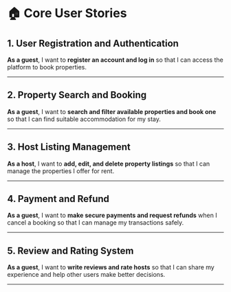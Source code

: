 # 🏠 Core User Stories

## 1. User Registration and Authentication

**As a guest**, I want to **register an account and log in** so that I can access the platform to book properties.

---

## 2. Property Search and Booking

**As a guest**, I want to **search and filter available properties and book one** so that I can find suitable accommodation for my stay.

---

## 3. Host Listing Management

**As a host**, I want to **add, edit, and delete property listings** so that I can manage the properties I offer for rent.

---

## 4. Payment and Refund

**As a guest**, I want to **make secure payments and request refunds** when I cancel a booking so that I can manage my transactions safely.

---

## 5. Review and Rating System

**As a guest**, I want to **write reviews and rate hosts** so that I can share my experience and help other users make better decisions.

---
